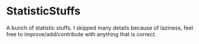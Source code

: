 # StatisticStuffs
A bunch of statistic stuffs. I skipped many details because of laziness, feel free to improve/add/contribute with anything that is correct.
